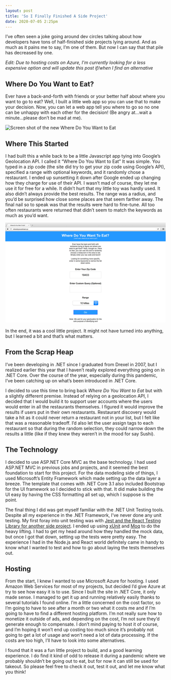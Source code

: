 ```yaml
---
layout: post
title: 'So I Finally Finished A Side Project'
date: 2020-07-05 2:25pm
---
```


I’ve often seen a joke going around dev circles talking about how developers have tons of half-finished side projects lying around. And as much as it pains me to say, I’m one of them. But now I can say that that pile has decreased by one.

_Edit: Due to hosting costs on Azure, I'm currently looking for a less expensive option and will update this post if/when I find an alternative_

## Where Do You Want to Eat?

Ever have a back-and-forth with friends or your better half about where you want to go to eat? Well, I built a little web app so you can use that to make your decision. Now, you can let a web app tell you where to go so no one can be unhappy with each other for the decision! (Be angry at...wait a minute...please don’t be mad at me).

<!-- [Where Do You Want to Eat?](https://www.wheredoyouwanttoeat.xyz) -->

<div class="centered-image"><img src="/assets/images/posts/2020-07-05-so-i-finally-finished-a-side-project/wheredoyouwanttoeat2.jpg" alt="Screen shot of the new Where Do You Want to Eat" class="shadowed" /></div>

## Where This Started

I had built this a while back to be a little Javascript app tying into Google’s Geolocation API. I called it “Where Do You Want to Eat” It was simple. You typed in a zip code (the site did try to get your zip code using Google’s API), specified a range with optional keywords, and it randomly chose a restaurant. I ended up sunsetting it down after Google ended up changing how they charge for use of their API. I wasn’t mad of course, they let me use it for free for a while. It didn’t hurt that my little toy was hardly used. It also didn’t always provide the best results. The range was a radius, and you’d be surprised how close some places are that seem farther away. The final nail so to speak was that the results were hard to fine-tune. All too often restaurants were returned that didn’t seem to match the keywords as much as you’d want.

<div class="centered-image"><img src="/assets/images/projects/where-do-you-want-to-eat.jpg" alt="Screen shot of the original Where Do You Want to Eat" class="shadowed" /></div>

In the end, it was a cool little project. It might not have turned into anything, but I learned a bit and that’s what matters.

## From the Scrap Heap

I’ve been developing in .NET since I graduated from Drexel in 2007, but I realized earlier this year that I haven’t really explored everything going on in .NET Core. Over the course of the year, especially during this pandemic, I’ve been catching up on what’s been introduced in .NET Core.

I decided to use this time to bring back _Where Do You Want to Eat_ but with a slightly different premise. Instead of relying on a geolocation API, I decided that I would build it to support user accounts where the users would enter in all the restaurants themselves. I figured it would improve the results if users put in their own restaurants. Restaurant discovery would take a hit as it could never return a restaurant not in your list, but I felt like that was a reasonable tradeoff. I’d also let the user assign tags to each restaurant so that during the random selection, they could narrow down the results a little (like if they knew they weren’t in the mood for say Sushi).

## The Technology

I decided to use ASP.NET Core MVC as the base technology. I had used ASP.NET MVC in previous jobs and projects, and it seemed the best foundation to start for this project. For the data modeling side of things, I used Microsoft’s Entity Framework which made setting up the data layer a breeze. The template that comes with .NET Core 3.1 also included Bootstrap for the UI framework so I decided to stick with that. It did make building the UI easy by having the CSS formatting all set up, which I suppose is the point.

The final thing I did was get myself familiar with the .NET Unit Testing tools. Despite all my experience in the .NET Framework, I’ve never done any unit testing. My first foray into unit testing was with [Jest and the React Testing Library for another side project](https://kpwags.com/2020/05/06/delving-into-unit-testing.html). I ended up using [xUnit](https://xunit.net/) and [Moq](https://github.com/moq/moq4) to do the heavy lifting. I had to get my head around how they handled the mock data, but once I got that down, setting up the tests were pretty easy. The experience I had in the Node.js and React world definitely came in handy to know what I wanted to test and how to go about laying the tests themselves out.

## Hosting

From the start, I knew I wanted to use Microsoft Azure for hosting. I used Amazon Web Services for most of my projects, but decided I’d give Azure at try to see how easy it is to use. Since I built the site in .NET Core, it only made sense. I managed to get it up and running relatively easily thanks to several tutorials I found online. I’m a little concerned on the cost factor, so I’m going to have to see after a month or two what it costs me and if I’m going to have to find a different hosting platform. I’m not really sure how to monetize it outside of ads, and depending on the cost, I’m not sure they’d generate enough to compensate. I don’t mind paying to host it of course, and I’m hoping it won’t end up costing too much since it’s probably not going to get a lot of usage and won’t need a lot of data processing. If the costs are too high, I’ll have to look into some alternatives.

I found that it was a fun little project to build, and a good learning experience. I do find it kind of odd to release it during a pandemic where we probably shouldn’t be going out to eat, but for now it can still be used for takeout. So please feel free to check it out, test it out, and let me know what you think!

<!-- [Where Do You Want to Eat?](https://www.wheredoyouwanttoeat.xyz) -->

